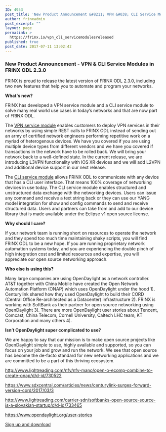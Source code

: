 ```yaml
---
ID: 4953
post_title: 'New Product Announcement &#8211; VPN &#038; CLI Service Modules in FRINX ODL 2.3.0'
author: frinxadmin
post_excerpt: ""
layout: page
permalink: >
  https://frinx.io/vpn_cli_servicemodulesreleased
published: true
post_date: 2017-07-11 13:02:42
---
```

### New Product Announcement - VPN & CLI Service Modules in FRINX ODL 2.3.0

FRINX is proud to release the latest version of FRINX ODL 2.3.0, including two new features that help you to automate and program your networks.

**What's new?**

FRINX has developed a VPN service module and a CLI service module to solve many real world use cases in today’s networks and that are now part of FRINX ODL.

The [VPN service module][1] enables customers to deploy VPN services in their networks by using simple REST calls to FRINX ODL instead of sending out an army of certified network engineers performing repetitive work on a myriad of heterogenous devices. We have you covered if you are using multiple device types from different vendors and we have you covered if transactions in the network have to be rolled back. We will bring your network back to a well-defined state. In the current release, we are introducing L3VPN functionality with IOS XR devices and we will add L2VPN and additional device support in our next release.

The [CLI service module][2] allows FRINX ODL to communicate with any device that has a CLI user interface. That means 100% coverage of networking devices in use today. The CLI service module enables structured and unstructured data exchange with the networking devices. Users can issue any command and receive a text string back or they can use our YANG model integration for show and config commands to send and receive structured data. Users and partners can take from and add to our device library that is made available under the Eclipse v1 open source license.

**Why should I care?**

If your network team is running short on resources to operate the network and they spend too much time maintaining shaky scripts, you will find FRINX ODL to be a new hope. If you are running proprietary network automation systems today, and you are experiencing the double pinch of high integration cost and limited resources and expertise, you will appreciate our open source networking approach.

**Who else is using this?**

Many large companies are using OpenDaylight as a network controller. AT&T together with China Mobile have created the Open Network Automation Platform (ONAP) which uses OpenDaylight under the hood 1). Centurylink shared how they used OpenDaylight to build their CORD (Central Office Re-architected as a Datacenter) infrastructure 2). FRINX is working with SoftBank as their partner for open source networking using OpenDaylight 3). There are more OpenDaylight user stories about Tencent, Comcast, China Telecom, Cornell University, Caltech LHC team, KT Corporation and many others 4).

**Isn’t OpenDaylight super complicated to use?**

We are happy to say that our mission is to make open source projects like OpenDaylight simple to use, highly available and supported, so you can focus on your job and grow and run the network. We see that open source has become the de-facto standard for new networking applications and we are committed to be a part of this thriving ecosystem.

<http://www.lightreading.com/nfv/nfv-mano/open-o-ecomp-combine-to-create-onap/d/d-id/730522>

<https://www.sdxcentral.com/articles/news/centurylink-surges-forward-version-cord/2017/03/>[3][3]

<http://www.lightreading.com/carrier-sdn/softbanks-open-source-source-is-a-slovakian-startup/d/d-id/733465>

<https://www.opendaylight.org/user-stories>

[Sign up and download][4]

 [1]: https://frinx.io/frinx-documents/l3vpn.html
 [2]: https://frinx.io/frinx-documents/cli-user-guide.html
 [3]: http://https://www.sdxcentral.com/articles/news/centurylink-surges-forward-version-cord/2017/03/
 [4]: https://frinx.io/downloads